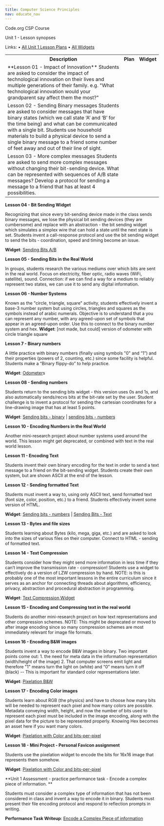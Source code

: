 ```yaml
---
title: Computer Science Principles
nav: educate_nav
---
```

Code.org CSP Course

Unit 1 - Lesson synopses

Links: • [All Unit 1 Lesson Plans](https://drive.google.com/folderview?id=0B21d4g64Z62YS0FIdjhENWtIcDg&usp=sharing) •  [All Widgets](http://cspdashboard-c9-bfranke.c9.io/home.html)

<table>
  <tr>
    <th>Description</th>
    <th>Plan</th>
    <th>Widget</th>
  </tr>
  <tr>
    <td> **Lesson 01 - Impact of Innovation**
    Students are asked to consider the impact of technological innovation on their lives and multiple generations of their family.  e.g. "What technological innovation would your grandparent say affect them the most?"
</td>
    <td></td>
    <td></td>
  </tr>
  <tr>
    <td>Lesson 02 - Sending Binary messages
Students are asked to consider messages that have binary states (which we call state ‘A’ and ‘B’ for the time being) and what can be communicated with a single bit.  Students use household materials to build a physical device to send a single binary message to a friend some number of feet away and out of their line of sight. 
</td>
    <td></td>
    <td></td>
  </tr>
  <tr>
    <td>Lesson 03 - More complex messages
Students are asked to send more complex messages without changing their bit-sending device.  What can be represented with sequences of A/B state messages?  Develop a protocol for sending a message to a friend that has at least 4 possibilities.
</td>
    <td></td>
    <td></td>
  </tr>
</table>



**Lesson 04 - Bit Sending Widget**

Recognizing that since every bit-sending device made in the class sends binary messages, we lose the physical bit sending devices (they are cumbersome) and replace with an abstraction - the bit sending widget which simulates a simplex wire that can hold a state until the next state is set.  Students invent a call-response protocol and use the bit sending widget to send the bits - coordination, speed and timing become an issue.

**Widget**: [Sending Bits A/B](http://bit.ly/sendingBits_AB)

**Lesson 05 - Sending Bits in the Real World**

In groups, students research the various mediums over which bits are sent in the real world.  Focus on electricity, fiber optic, radio waves (WiFi, satellite), sound.  Connection: if we can find a way for a medium to reliably represent two states, we can use it to send any digital information.

**Lesson 06 - Number Systems**

Known as the "circle, triangle, square" activity, students effectively invent a base-3 number system but using circles, triangles and squares as the symbols instead of arabic numerals.  Objective is to understand that a you can represent any number, with any agreed-upon set of symbols that appear in an agreed-upon order.  Use this to connect to the binary number system and hex. **Widget**: [not made, but could] version of odometer with circle triangle square

**Lesson 7 - Binary numbers**

A little practice with binary numbers (finally using symbols "0" and “1”) and their properties (powers of 2, counting, etc.) since some facility is helpful.  Students make a “Binary flippy-do” to help practice.

**Widget**: [Odometer](http://cspdashboard-c9-bfranke.c9.io/Odometers/)s

**Lesson 08 - Sending numbers**

Students return to the sending bits widget - this version uses 0s and 1s, and also automatically sends/recvs bits at the bit-rate set by the user.  Student challenge is to invent a protocol for sending the cartesian coordinates for a line-drawing image that has at least 5 points.

**Widget**: [Sending bits - binary](http://bit.ly/sendingBits_binary) | [sending bits - numbers](http://bit.ly/sendingBits_numbers)

**Lesson 10 - Encoding Numbers in the Real World**

Another mini-research project about number systems used around the world.  This lesson might get deprecated, or combined with text in the real world lesson.

**Lesson 11 - Encoding Text**

Students invent their own binary encoding for the text in order to send a text message to a friend on the bit-sending widget.  Students create their own system, but are shown ASCII at the end of the lesson.

**Lesson 12 - Sending formatted Text**

Students must invent a way to, using only ASCII text, send formatted text (font size, color, position, etc.) to a friend.  Students effectively invent some version of HTML.

**Widget**: [Sending bits - numbers](http://bit.ly/sendingBits_numbers) | [Sending Bits - Text](http://bit.ly/sendingBits_text)

**Lesson 13 - Bytes and file sizes**

Students learning about Bytes (kilo, mega, giga, etc.) and are asked to look into the sizes of various files on their computer.  Connect to HTML - sending of formatted text.

**Lesson 14 - Text Compression**

Students consider how they might send more information in less time if they can’t improve the transmission rate - compression!  Students use a widget to effectively do a version of LZW compression by hand.  NOTE: is this is probably one of the most important lessons in the entire curriculum since it serves as an anchor for connecting threads about algorithms, efficiency, privacy, abstraction and procedural abstraction in programming.

**Widget**: [Text Compression Widget](http://bit.ly/csp_textCompression)

**Lesson 15 - Encoding and Compressing text in the real world**

Students do another mini-research project on how text representations and other compression schemes.  NOTE: This might be deprecated or moved to after image encoding since so many compression schemes are most immediately relevant for image file formats.

**Lesson 16 - Encoding B&W images**

Students invent a way to encode B&W images in binary.  Two important points come out: 1. the need for meta data in the information representation (width/height of the image) 2. That computer screens emit light and therefore "1" means turn the light on (white) and “0” means turn it off (black) -- This is important for standard color representations later.

**Widget**: [Pixelation B&W](http://cspdashboard-c9-bfranke.c9.io/Pixelation/Pixelation_v2.html)

**Lesson 17 - Encoding Color images**

Students learn about RGB (the physics) and have to choose how many bits will be needed to represent each pixel and how many colors are possible. Metadata conveying width, height, and now the number of bits used to represent each pixel must be included in the image encoding, along with the pixel data for the picture to be represented properly.  Knowing Hex becomes an asset here if you want many colors.

**Widget**: [Pixelation with Color and bits-per-pixel](http://cspdashboard-c9-bfranke.c9.io/Pixelation/Pixelation_v4.html)

**Lesson 18 - Mini Project - Personal Favicon assignment**

Students use the pixelation widget to encode the bits for 16x16 image that represents them somehow. 

**Widget**: [Pixelation with Color and bits-per-pixel](http://cspdashboard-c9-bfranke.c9.io/Pixelation/Pixelation_v4.html)

**Unit 1 Assessment - practice performance task -  Encode a complex piece of information.  **

Students must consider a complex type of information that has not been considered in class and invent a way to encode it in binary.  Students must present their file encoding protocol and respond to reflection prompts in writing.  

**Performance Task Writeup**: [Encode a Complex Piece of information](https://docs.google.com/a/code.org/document/d/1YnEyXcUz8N-goWSXMZRIhpZ2ogI29-YDY--RcO3erFc/edit)

